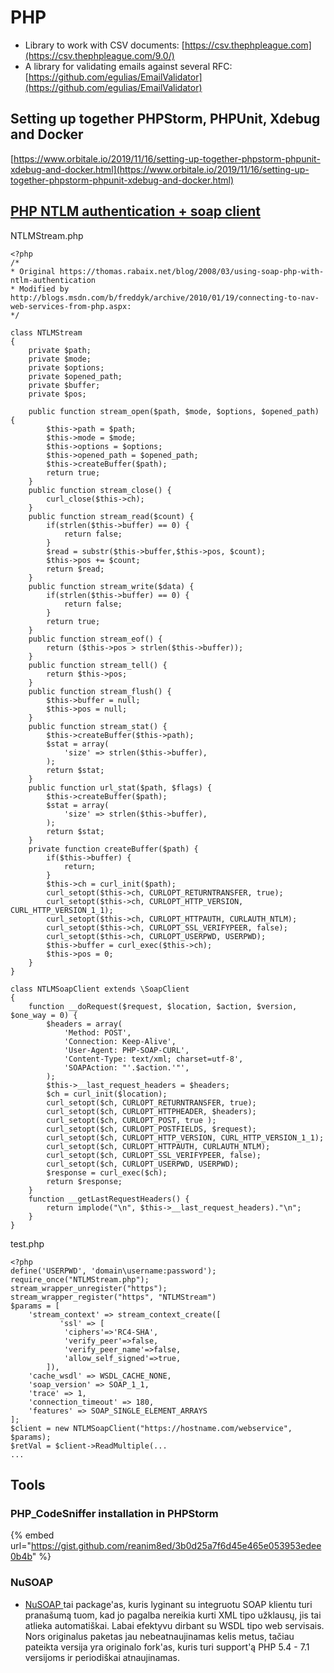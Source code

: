 # PHP

* Library to work with CSV documents: [https://csv.thephpleague.com](https://csv.thephpleague.com/9.0/)
* A library for validating emails against several RFC: [https://github.com/egulias/EmailValidator](https://github.com/egulias/EmailValidator)

## Setting up together PHPStorm, PHPUnit, Xdebug and Docker

[https://www.orbitale.io/2019/11/16/setting-up-together-phpstorm-phpunit-xdebug-and-docker.html](https://www.orbitale.io/2019/11/16/setting-up-together-phpstorm-phpunit-xdebug-and-docker.html)

## [PHP NTLM authentication + soap client](https://stackoverflow.com/questions/40218466/php-ntlm-authentication-soap-client)

NTLMStream.php

```
<?php
/*
* Original https://thomas.rabaix.net/blog/2008/03/using-soap-php-with-ntlm-authentication
* Modified by http://blogs.msdn.com/b/freddyk/archive/2010/01/19/connecting-to-nav-web-services-from-php.aspx:
*/

class NTLMStream
{
    private $path;
    private $mode;
    private $options;
    private $opened_path;
    private $buffer;
    private $pos;

    public function stream_open($path, $mode, $options, $opened_path) {
        $this->path = $path;
        $this->mode = $mode;
        $this->options = $options;
        $this->opened_path = $opened_path;
        $this->createBuffer($path);
        return true;
    }
    public function stream_close() {
        curl_close($this->ch);
    }
    public function stream_read($count) {
        if(strlen($this->buffer) == 0) {
            return false;
        }
        $read = substr($this->buffer,$this->pos, $count);
        $this->pos += $count;
        return $read;
    }
    public function stream_write($data) {
        if(strlen($this->buffer) == 0) {
            return false;
        }
        return true;
    }
    public function stream_eof() {
        return ($this->pos > strlen($this->buffer));
    }
    public function stream_tell() {
        return $this->pos;
    }
    public function stream_flush() {
        $this->buffer = null;
        $this->pos = null;
    }
    public function stream_stat() {
        $this->createBuffer($this->path);
        $stat = array(
            'size' => strlen($this->buffer),
        );
        return $stat;
    }
    public function url_stat($path, $flags) {
        $this->createBuffer($path);
        $stat = array(
            'size' => strlen($this->buffer),
        );
        return $stat;
    }
    private function createBuffer($path) {
        if($this->buffer) {
            return;
        }
        $this->ch = curl_init($path);
        curl_setopt($this->ch, CURLOPT_RETURNTRANSFER, true);
        curl_setopt($this->ch, CURLOPT_HTTP_VERSION, CURL_HTTP_VERSION_1_1);
        curl_setopt($this->ch, CURLOPT_HTTPAUTH, CURLAUTH_NTLM);
        curl_setopt($this->ch, CURLOPT_SSL_VERIFYPEER, false);
        curl_setopt($this->ch, CURLOPT_USERPWD, USERPWD);
        $this->buffer = curl_exec($this->ch);
        $this->pos = 0;
    }
}

class NTLMSoapClient extends \SoapClient
{
    function __doRequest($request, $location, $action, $version, $one_way = 0) {
        $headers = array(
            'Method: POST',
            'Connection: Keep-Alive',
            'User-Agent: PHP-SOAP-CURL',
            'Content-Type: text/xml; charset=utf-8',
            'SOAPAction: "'.$action.'"',
        );
        $this->__last_request_headers = $headers;
        $ch = curl_init($location);
        curl_setopt($ch, CURLOPT_RETURNTRANSFER, true);
        curl_setopt($ch, CURLOPT_HTTPHEADER, $headers);
        curl_setopt($ch, CURLOPT_POST, true );
        curl_setopt($ch, CURLOPT_POSTFIELDS, $request);
        curl_setopt($ch, CURLOPT_HTTP_VERSION, CURL_HTTP_VERSION_1_1);
        curl_setopt($ch, CURLOPT_HTTPAUTH, CURLAUTH_NTLM);
        curl_setopt($ch, CURLOPT_SSL_VERIFYPEER, false);
        curl_setopt($ch, CURLOPT_USERPWD, USERPWD);
        $response = curl_exec($ch);
        return $response;
    }
    function __getLastRequestHeaders() {
        return implode("\n", $this->__last_request_headers)."\n";
    }
}
```

test.php

```
<?php
define('USERPWD', 'domain\username:password');
require_once("NTLMStream.php");
stream_wrapper_unregister("https");
stream_wrapper_register("https", "NTLMStream")
$params = [
    'stream_context' => stream_context_create([
           'ssl' => [
            'ciphers'=>'RC4-SHA', 
            'verify_peer'=>false, 
            'verify_peer_name'=>false, 
            'allow_self_signed'=>true,
        ]),
    'cache_wsdl' => WSDL_CACHE_NONE,
    'soap_version' => SOAP_1_1,
    'trace' => 1,
    'connection_timeout' => 180, 
    'features' => SOAP_SINGLE_ELEMENT_ARRAYS
];
$client = new NTLMSoapClient("https://hostname.com/webservice", $params);
$retVal = $client->ReadMultiple(...
...
```

## Tools

### PHP\_CodeSniffer installation in PHPStorm

{% embed url="https://gist.github.com/reanim8ed/3b0d25a7f6d45e465e053953edee0b4b" %}

### NuSOAP

* [NuSOAP ](https://github.com/econea/nusoap)tai package'as, kuris lyginant su integruotu SOAP klientu turi pranašumą tuom, kad jo pagalba nereikia kurti XML tipo užklausų, jis tai atlieka automatiškai. Labai efektyvu dirbant su WSDL tipo web servisais. Nors originalus paketas jau nebeatnaujinamas kelis metus, tačiau pateikta versija yra originalo fork'as, kuris turi support'ą PHP 5.4 - 7.1 versijoms ir periodiškai atnaujinamas.
